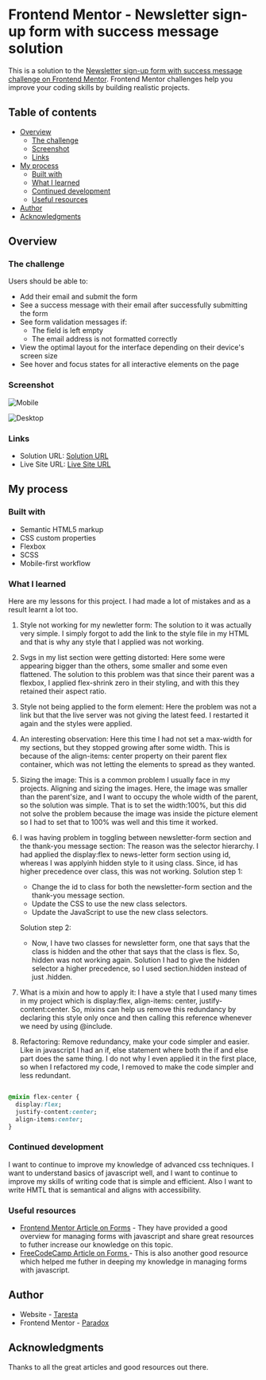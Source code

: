 # Frontend Mentor - Newsletter sign-up form with success message solution

This is a solution to the [Newsletter sign-up form with success message challenge on Frontend Mentor](https://www.frontendmentor.io/challenges/newsletter-signup-form-with-success-message-3FC1AZbNrv). Frontend Mentor challenges help you improve your coding skills by building realistic projects. 

## Table of contents

- [Overview](#overview)
  - [The challenge](#the-challenge)
  - [Screenshot](#screenshot)
  - [Links](#links)
- [My process](#my-process)
  - [Built with](#built-with)
  - [What I learned](#what-i-learned)
  - [Continued development](#continued-development)
  - [Useful resources](#useful-resources)
- [Author](#author)
- [Acknowledgments](#acknowledgments)

## Overview

### The challenge

Users should be able to:

- Add their email and submit the form
- See a success message with their email after successfully submitting the form
- See form validation messages if:
  - The field is left empty
  - The email address is not formatted correctly
- View the optimal layout for the interface depending on their device's screen size
- See hover and focus states for all interactive elements on the page

### Screenshot

![Mobile](./screenshot.jpg)

![Desktop](./screenshot.jpg)

### Links

- Solution URL: [Solution URL](https://github.com/Taresta/newsletter-sign-up-with-success-message-main.git)
- Live Site URL: [Live Site URL]()

## My process

### Built with

- Semantic HTML5 markup
- CSS custom properties
- Flexbox
- SCSS
- Mobile-first workflow


### What I learned
 Here are my lessons for this project. I had made a lot of mistakes and as a result learnt a lot too.
 1. Style not working for my newletter form: The solution to it was actually very simple. I simply forgot to add the link to the style file in my HTML and that is why any style that I applied was not working.
 2. Svgs in my list section were getting distorted: Here some were appearing bigger than the others, some smaller and some even flattened. The solution to this problem was that since their parent was a flexbox, I applied flex-shrink zero in their styling, and with this they retained their aspect ratio.
3. Style not being applied to the form element: Here the problem was not a link but that the live server was not giving the latest feed. I restarted it again and the styles were applied.
4. An interesting observation: Here this time I had not set a max-width for my sections, but they stopped growing after some width. This is because of the align-items: center property on their parent flex container, which was not letting the elements to spread as they wanted.
5. Sizing the image: This is a common problem I usually face in my projects. Aligning and sizing the images. Here, the image was smaller than the parent'size, and I want to occupy the whole width of the parent, so the solution was simple. That is to set the width:100%, but this did not solve the problem because the image was inside the picture element so I had to set that to 100% was well and this time it worked.
6. I was having problem in toggling between newsletter-form section and the thank-you message section: The reason was the selector hierarchy. I had applied the display:flex to news-letter form section using id, whereas I was applyinh hidden style to it using class. Since, id has higher precedence over class, this was not working.
    Solution step 1: 
    - Change the id to class for both the newsletter-form section and the  thank-you message section.
    - Update the CSS to use the new class selectors.
    - Update the JavaScript to use the new class selectors.

    Solution step 2:
    - Now, I have two classes for newsletter form, one that says that the class is hidden and the other that says that the class is flex. So, hidden was not working again. Solution I had to give the hidden selector a higher precedence, so I used section.hidden instead of just .hidden.
7. What is a mixin and how to apply it: I have a style that I used many times in my project which is display:flex, align-items: center, justify-content:center. So, mixins can help us remove this redundancy by declaring this style only once and then calling this reference whenever we need by using @include.
8. Refactoring: Remove redundancy, make your code simpler and easier. Like in javascript I had an if, else statement where both the if and else part does the same thing. I do not why I even applied it in the first place, so when I refactored my code, I removed to make the code simpler and less redundant.

```html

```
```css
@mixin flex-center {
  display:flex;
  justify-content:center;
  align-items:center;
}
```

### Continued development

I want to continue to improve my knowledge of advanced css techniques. I want to understand basics of javascript well, and I want to continue to improve my skills of writing code that is simple and efficient. Also I want to write HMTL that is semantical and aligns with accessibility.

### Useful resources

- [Frontend Mentor Article on Forms](https://www.frontendmentor.io/learning-paths/javascript-fundamentals-oR7g6-mTZ-/steps/66d537703c19191dc3bc0d32/article/read) - They have provided a good overview for managing forms with javascript and share great resources to futher increase our knowledge on this topic.
- [FreeCodeCamp Article on Forms ](https://www.freecodecamp.org/news/build-and-validate-beautiful-forms-with-vanilla-html-css-js/) - This is also another good resource which helped me futher in deeping my knowledge in managing forms with javascript.

## Author

- Website - [Taresta](https://github.com/Taresta)
- Frontend Mentor - [Paradox](https://www.frontendmentor.io/profile/Taresta)
## Acknowledgments
Thanks to all the great articles and good resources out there.